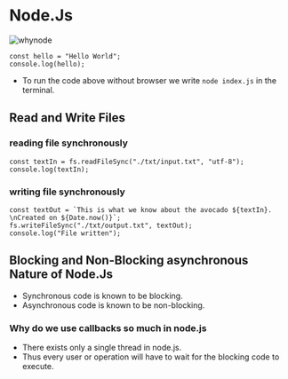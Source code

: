 # Node.Js

![whynode](https://user-images.githubusercontent.com/59168713/185550106-cfbd14bb-c94e-4593-9079-c801966eecd9.png)

```
const hello = "Hello World";
console.log(hello);
```

- To run the code above without browser we write `node index.js` in the terminal.

## Read and Write Files

### reading file synchronously

```
const textIn = fs.readFileSync("./txt/input.txt", "utf-8");
console.log(textIn);
```

### writing file synchronously

```
const textOut = `This is what we know about the avocado ${textIn}. \nCreated on ${Date.now()}`;
fs.writeFileSync("./txt/output.txt", textOut);
console.log("File written");
```

## Blocking and Non-Blocking asynchronous Nature of Node.Js

- Synchronous code is known to be blocking.
- Asynchronous code is known to be non-blocking.

### Why do we use callbacks so much in node.js

- There exists only a single thread in node.js.
- Thus every user or operation will have to wait for the blocking code to execute.
